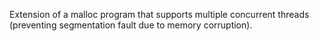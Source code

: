 Extension of a malloc program that supports multiple concurrent threads (preventing segmentation fault due to memory corruption). 
